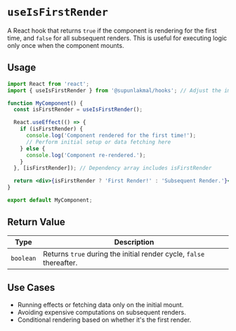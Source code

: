 # `useIsFirstRender`

A React hook that returns `true` if the component is rendering for the first time, and `false` for all subsequent renders. This is useful for executing logic only once when the component mounts.

## Usage

```jsx
import React from 'react';
import { useIsFirstRender } from '@supunlakmal/hooks'; // Adjust the import path if necessary

function MyComponent() {
  const isFirstRender = useIsFirstRender();

  React.useEffect(() => {
    if (isFirstRender) {
      console.log('Component rendered for the first time!');
      // Perform initial setup or data fetching here
    } else {
      console.log('Component re-rendered.');
    }
  }, [isFirstRender]); // Dependency array includes isFirstRender

  return <div>{isFirstRender ? 'First Render!' : 'Subsequent Render.'}</div>;
}

export default MyComponent;
```

## Return Value

| Type      | Description                                                         |
| --------- | ------------------------------------------------------------------- |
| `boolean` | Returns `true` during the initial render cycle, `false` thereafter. |

## Use Cases

- Running effects or fetching data only on the initial mount.
- Avoiding expensive computations on subsequent renders.
- Conditional rendering based on whether it's the first render.
